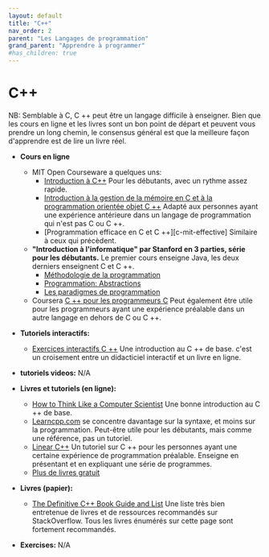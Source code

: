 ```yaml
---
layout: default
title: "C++"
nav_order: 2
parent: "Les Langages de programmation"
grand_parent: "Apprendre à programmer"
#has_children: true
---
```


# C++

NB: Semblable à C, C ++ peut être un langage difficile à enseigner. Bien que les cours en ligne et les livres sont un bon point de départ et peuvent vous prendre un long chemin, le consensus général est que la meilleure façon d'apprendre est de lire un livre réel.

- **Cours en ligne**
    - MIT Open Courseware a quelques uns:
        - [Introduction à C++][cpp-mit-intro]
          Pour les débutants, avec un rythme assez rapide.
        - [Introduction à la gestion de la mémoire en C et à la programmation orientée objet C ++][cpp-mit-intro-2]
          Adapté aux personnes ayant une expérience antérieure dans un langage de programmation qui n'est pas C ou C ++.
        - [Programmation efficace en C et C ++][c-mit-effective]
         Similaire à ceux qui précèdent.
    - **"Introduction à l'informatique" par Stanford en 3 parties, série pour les débutants.** Le premier cours enseigne Java, les deux derniers enseignent C et C ++.
        - [Méthodologie de la programmation][cpp-stan-methodology]
        - [Programmation: Abstractions][cpp-stan-abstractions]
        - [Les paradigmes de programmation][cpp-stan-paradigms]
    - Coursera [C ++ pour les programmeurs C][cpp-coursera-c-for-cpp]
      Peut également être utile pour les programmeurs ayant une expérience préalable dans un autre langage en dehors de C ou C ++.
- **Tutoriels interactifs:**
    - [Exercices interactifs C ++][cpp-interactive]
      Une introduction au C ++ de base. c'est un croisement entre un didacticiel interactif et un livre en ligne.
- **tutoriels videos:** N/A
- **Livres et tutoriels (en ligne):**
    - [How to Think Like a Computer Scientist][cpp-think-cs]
      Une bonne introduction au C ++ de base.
    - [Learncpp.com][cpp-learn]
      se concentre davantage sur la syntaxe, et moins sur la programmation. Peut-être utile pour les débutants, mais comme une référence, pas un tutoriel.
    - [Linear C++][cpp-linear]
      Un tutoriel sur C ++ pour les personnes ayant une certaine expérience de programmation préalable. Enseigne en présentant et en expliquant une série de programmes.
   - [Plus de livres gratuit][cpp-more]
- **Livres (papier):**
   - [The Definitive C++ Book Guide and List][cpp-so-definitive]
     Une liste très bien entretenue de livres et de ressources recommandés sur StackOverflow. Tous les livres énumérés sur cette page sont fortement recommandés.
- **Exercises:** N/A

  [cpp-google-class]: https://developers.google.com/edu/c++/
  [cpp-coursera-c-for-cpp]: https://www.coursera.org/course/cplusplus4c
  [cpp-mit-intro]: http://ocw.mit.edu/courses/electrical-engineering-and-computer-science/6-096-introduction-to-c-january-iap-2011/
  [cpp-mit-intro-2]: http://ocw.mit.edu/courses/electrical-engineering-and-computer-science/6-088-introduction-to-c-memory-management-and-c-object-oriented-programming-january-iap-2010/
  [cpp-mit-effective]: http://ocw.mit.edu/courses/electrical-engineering-and-computer-science/6-s096-effective-programming-in-c-and-c-january-iap-2014/
  [cpp-stan-methodology]: http://see.stanford.edu/see/courseinfo.aspx?coll=824a47e1-135f-4508-a5aa-866adcae1111
  [cpp-stan-abstractions]: http://see.stanford.edu/see/courseinfo.aspx?coll=11f4f422-5670-4b4c-889c-008262e09e4e
  [cpp-stan-paradigms]: http://see.stanford.edu/see/courseinfo.aspx?coll=2d712634-2bf1-4b55-9a3a-ca9d470755ee

  [cpp-interactive]: http://nova.umuc.edu/~jarc/sdsd/

  [cpp-think-cs]: http://greenteapress.com/thinkcpp/index.html
  [cpp-learn]: http://www.learncpp.com/
  [cpp-linear]: https://github.com/jesyspa/linear-cpp
  [cpp-more]: https://github.com/vhf/free-programming-books/blob/master/free-programming-books.md#c-1

  [cpp-so-definitive]: http://stackoverflow.com/questions/388242/the-definitive-c-book-guide-and-list
